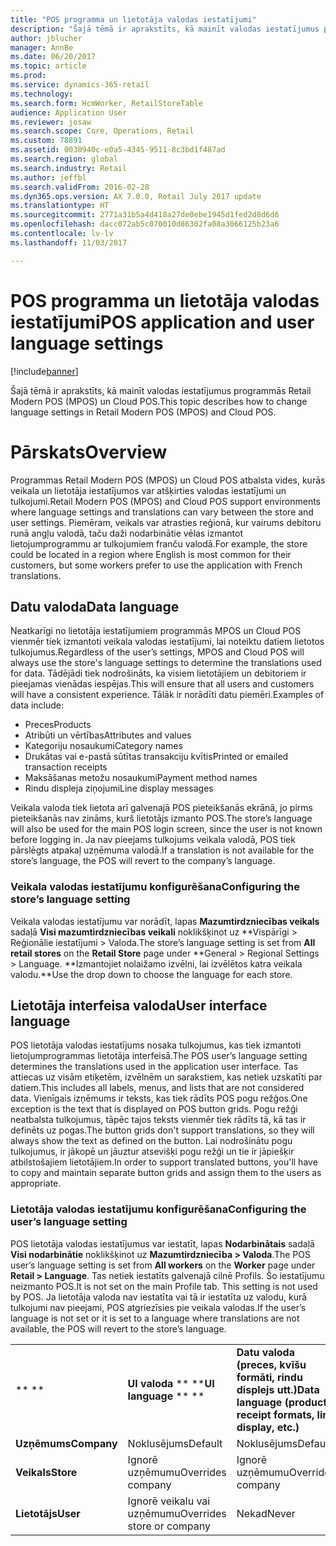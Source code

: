 ```yaml
---
title: "POS programma un lietotāja valodas iestatījumi"
description: "Šajā tēmā ir aprakstīts, kā mainīt valodas iestatījumus programmās Retail Modern POS (MPOS) un Cloud POS."
author: jblucher
manager: AnnBe
ms.date: 06/20/2017
ms.topic: article
ms.prod: 
ms.service: dynamics-365-retail
ms.technology: 
ms.search.form: HcmWorker, RetailStoreTable
audience: Application User
ms.reviewer: josaw
ms.search.scope: Core, Operations, Retail
ms.custom: 78891
ms.assetid: 0030940c-e0a5-4345-9511-8c3bd1f487ad
ms.search.region: global
ms.search.industry: Retail
ms.author: jeffbl
ms.search.validFrom: 2016-02-28
ms.dyn365.ops.version: AX 7.0.0, Retail July 2017 update
ms.translationtype: HT
ms.sourcegitcommit: 2771a31b5a4d418a27de0ebe1945d1fed2d8d6d6
ms.openlocfilehash: dacc072ab5c070010d86302fa08a3066125b23a6
ms.contentlocale: lv-lv
ms.lasthandoff: 11/03/2017

---
```


# <a name="pos-application-and-user-language-settings"></a><span data-ttu-id="424aa-103">POS programma un lietotāja valodas iestatījumi</span><span class="sxs-lookup"><span data-stu-id="424aa-103">POS application and user language settings</span></span>

[!include[banner](includes/banner.md)]


<span data-ttu-id="424aa-104">Šajā tēmā ir aprakstīts, kā mainīt valodas iestatījumus programmās Retail Modern POS (MPOS) un Cloud POS.</span><span class="sxs-lookup"><span data-stu-id="424aa-104">This topic describes how to change language settings in Retail Modern POS (MPOS) and Cloud POS.</span></span>

<a name="overview"></a><span data-ttu-id="424aa-105">Pārskats</span><span class="sxs-lookup"><span data-stu-id="424aa-105">Overview</span></span>
========

<span data-ttu-id="424aa-106">Programmas Retail Modern POS (MPOS) un Cloud POS atbalsta vides, kurās veikala un lietotāja iestatījumos var atšķirties valodas iestatījumi un tulkojumi.</span><span class="sxs-lookup"><span data-stu-id="424aa-106">Retail Modern POS (MPOS) and Cloud POS support environments where language settings and translations can vary between the store and user settings.</span></span> <span data-ttu-id="424aa-107">Piemēram, veikals var atrasties reģionā, kur vairums debitoru runā angļu valodā, taču daži nodarbinātie vēlas izmantot lietojumprogrammu ar tulkojumiem franču valodā.</span><span class="sxs-lookup"><span data-stu-id="424aa-107">For example, the store could be located in a region where English is most common for their customers, but some workers prefer to use the application with French translations.</span></span>

## <a name="data-language"></a><span data-ttu-id="424aa-108">Datu valoda</span><span class="sxs-lookup"><span data-stu-id="424aa-108">Data language</span></span>
<span data-ttu-id="424aa-109">Neatkarīgi no lietotāja iestatījumiem programmās MPOS un Cloud POS vienmēr tiek izmantoti veikala valodas iestatījumi, lai noteiktu datiem lietotos tulkojumus.</span><span class="sxs-lookup"><span data-stu-id="424aa-109">Regardless of the user’s settings, MPOS and Cloud POS will always use the store's language settings to determine the translations used for data.</span></span> <span data-ttu-id="424aa-110">Tādējādi tiek nodrošināts, ka visiem lietotājiem un debitoriem ir pieejamas vienādas iespējas.</span><span class="sxs-lookup"><span data-stu-id="424aa-110">This will ensure that all users and customers will have a consistent experience.</span></span>  <span data-ttu-id="424aa-111">Tālāk ir norādīti datu piemēri.</span><span class="sxs-lookup"><span data-stu-id="424aa-111">Examples of data include:</span></span>

-   <span data-ttu-id="424aa-112">Preces</span><span class="sxs-lookup"><span data-stu-id="424aa-112">Products</span></span>
-   <span data-ttu-id="424aa-113">Atribūti un vērtības</span><span class="sxs-lookup"><span data-stu-id="424aa-113">Attributes and values</span></span>
-   <span data-ttu-id="424aa-114">Kategoriju nosaukumi</span><span class="sxs-lookup"><span data-stu-id="424aa-114">Category names</span></span>
-   <span data-ttu-id="424aa-115">Drukātas vai e-pastā sūtītas transakciju kvītis</span><span class="sxs-lookup"><span data-stu-id="424aa-115">Printed or emailed transaction receipts</span></span>
-   <span data-ttu-id="424aa-116">Maksāšanas metožu nosaukumi</span><span class="sxs-lookup"><span data-stu-id="424aa-116">Payment method names</span></span>
-   <span data-ttu-id="424aa-117">Rindu displeja ziņojumi</span><span class="sxs-lookup"><span data-stu-id="424aa-117">Line display messages</span></span>

<span data-ttu-id="424aa-118">Veikala valoda tiek lietota arī galvenajā POS pieteikšanās ekrānā, jo pirms pieteikšanās nav zināms, kurš lietotājs izmanto POS.</span><span class="sxs-lookup"><span data-stu-id="424aa-118">The store’s language will also be used for the main POS login screen, since the user is not known before logging in.</span></span> <span data-ttu-id="424aa-119">Ja nav pieejams tulkojums veikala valodā, POS tiek pārslēgts atpakaļ uzņēmuma valodā.</span><span class="sxs-lookup"><span data-stu-id="424aa-119">If a translation is not available for the store’s language, the POS will revert to the company’s language.</span></span>

### <a name="configuring-the-stores-language-setting"></a><span data-ttu-id="424aa-120">Veikala valodas iestatījumu konfigurēšana</span><span class="sxs-lookup"><span data-stu-id="424aa-120">Configuring the store’s language setting</span></span>

<span data-ttu-id="424aa-121">Veikala valodas iestatījumu var norādīt, lapas **Mazumtirdzniecības veikals** sadaļā **Visi mazumtirdzniecības veikali** noklikšķinot uz **Vispārīgi &gt; Reģionālie iestatījumi &gt; Valoda.</span><span class="sxs-lookup"><span data-stu-id="424aa-121">The store’s language setting is set from **All retail stores** on the **Retail Store** page under **General &gt; Regional Settings &gt; Language.</span></span> <span data-ttu-id="424aa-122">**Izmantojiet nolaižamo izvēlni, lai izvēlētos katra veikala valodu.</span><span class="sxs-lookup"><span data-stu-id="424aa-122">**Use the drop down to choose the language for each store.</span></span>

## <a name="user-interface-language"></a><span data-ttu-id="424aa-123">Lietotāja interfeisa valoda</span><span class="sxs-lookup"><span data-stu-id="424aa-123">User interface language</span></span>
<span data-ttu-id="424aa-124">POS lietotāja valodas iestatījums nosaka tulkojumus, kas tiek izmantoti lietojumprogrammas lietotāja interfeisā.</span><span class="sxs-lookup"><span data-stu-id="424aa-124">The POS user’s language setting determines the translations used in the application user interface.</span></span> <span data-ttu-id="424aa-125">Tas attiecas uz visām etiķetēm, izvēlnēm un sarakstiem, kas netiek uzskatīti par datiem.</span><span class="sxs-lookup"><span data-stu-id="424aa-125">This includes all labels, menus, and lists that are not considered data.</span></span> <span data-ttu-id="424aa-126">Vienīgais izņēmums ir teksts, kas tiek rādīts POS pogu režģos.</span><span class="sxs-lookup"><span data-stu-id="424aa-126">One exception is the text that is displayed on POS button grids.</span></span> <span data-ttu-id="424aa-127">Pogu režģi neatbalsta tulkojumus, tāpēc tajos teksts vienmēr tiek rādīts tā, kā tas ir definēts uz pogas.</span><span class="sxs-lookup"><span data-stu-id="424aa-127">The button grids don't support translations, so they will always show the text as defined on the button.</span></span> <span data-ttu-id="424aa-128">Lai nodrošinātu pogu tulkojumus, ir jākopē un jāuztur atsevišķi pogu režģi un tie ir jāpiešķir atbilstošajiem lietotājiem.</span><span class="sxs-lookup"><span data-stu-id="424aa-128">In order to support translated buttons, you'll have to copy and maintain separate button grids and assign them to the users as appropriate.</span></span>

### <a name="configuring-the-users-language-setting"></a><span data-ttu-id="424aa-129">Lietotāja valodas iestatījumu konfigurēšana</span><span class="sxs-lookup"><span data-stu-id="424aa-129">Configuring the user’s language setting</span></span>

<span data-ttu-id="424aa-130">POS lietotāja valodas iestatījumus var iestatīt, lapas **Nodarbinātais** sadaļā **Visi nodarbinātie** noklikšķinot uz **Mazumtirdzniecība &gt; Valoda**.</span><span class="sxs-lookup"><span data-stu-id="424aa-130">The POS user’s language setting is set from **All workers** on the **Worker** page under **Retail &gt; Language**.</span></span>  <span data-ttu-id="424aa-131">Tas netiek iestatīts galvenajā cilnē Profils. Šo iestatījumu neizmanto POS.</span><span class="sxs-lookup"><span data-stu-id="424aa-131">It is not set on the main Profile tab.  This setting is not used by POS.</span></span> <span data-ttu-id="424aa-132">Ja lietotāja valoda nav iestatīta vai tā ir iestatīta uz valodu, kurā tulkojumi nav pieejami, POS atgriezīsies pie veikala valodas.</span><span class="sxs-lookup"><span data-stu-id="424aa-132">If the user’s language is not set or it is set to a language where translations are not available, the POS will revert to the store’s language.</span></span>  

|             |                            |                                                                   |
|-------------|----------------------------|-------------------------------------------------------------------|
| <span data-ttu-id="424aa-133">** **</span><span class="sxs-lookup"><span data-stu-id="424aa-133">** **</span></span>       | <span data-ttu-id="424aa-134">**UI valoda** ** **</span><span class="sxs-lookup"><span data-stu-id="424aa-134">**UI language** ** **</span></span>      | <span data-ttu-id="424aa-135">**Datu valoda (preces, kvīšu formāti, rindu displejs utt.)**</span><span class="sxs-lookup"><span data-stu-id="424aa-135">**Data language (products, receipt formats, line display, etc.)**</span></span> |
| <span data-ttu-id="424aa-136">**Uzņēmums**</span><span class="sxs-lookup"><span data-stu-id="424aa-136">**Company**</span></span> | <span data-ttu-id="424aa-137">Noklusējums</span><span class="sxs-lookup"><span data-stu-id="424aa-137">Default</span></span>                    | <span data-ttu-id="424aa-138">Noklusējums</span><span class="sxs-lookup"><span data-stu-id="424aa-138">Default</span></span>                                                           |
| <span data-ttu-id="424aa-139">**Veikals**</span><span class="sxs-lookup"><span data-stu-id="424aa-139">**Store**</span></span>   | <span data-ttu-id="424aa-140">Ignorē uzņēmumu</span><span class="sxs-lookup"><span data-stu-id="424aa-140">Overrides company</span></span>          | <span data-ttu-id="424aa-141">Ignorē uzņēmumu</span><span class="sxs-lookup"><span data-stu-id="424aa-141">Overrides company</span></span>                                                 |
| <span data-ttu-id="424aa-142">**Lietotājs**</span><span class="sxs-lookup"><span data-stu-id="424aa-142">**User**</span></span>    | <span data-ttu-id="424aa-143">Ignorē veikalu vai uzņēmumu</span><span class="sxs-lookup"><span data-stu-id="424aa-143">Overrides store or company</span></span> | <span data-ttu-id="424aa-144">Nekad</span><span class="sxs-lookup"><span data-stu-id="424aa-144">Never</span></span>                                                             |






